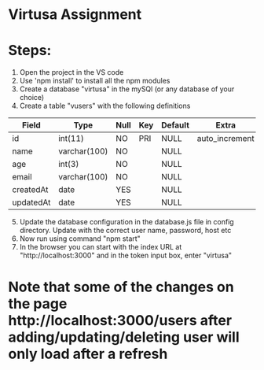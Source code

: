 # Virtusa Assignment

# Steps:
1) Open the project in the VS code
2) Use 'npm install' to install all the npm modules
3) Create a database "virtusa" in the mySQl (or any database of your choice)
4) Create a table "vusers" with the following definitions


| Field     | Type         | Null | Key | Default | Extra          |
|-----------|--------------|------|-----|---------|----------------|
| id        | int(11)      | NO   | PRI | NULL    | auto_increment |
| name      | varchar(100) | NO   |     | NULL    |                |
| age       | int(3)       | NO   |     | NULL    |                |
| email     | varchar(100) | NO   |     | NULL    |                |
| createdAt | date         | YES  |     | NULL    |                |
| updatedAt | date         | YES  |     | NULL    |                |

5) Update the database configuration in the database.js file in config directory. Update with the correct user name, password, host etc
6) Now run using command "npm start"
7) In the browser you can start with the index URL at "http://localhost:3000" and in the token input box, enter "virtusa"

# Note that some of the changes on the page http://localhost:3000/users after adding/updating/deleting user will only load after a refresh

